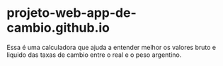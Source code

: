 # projeto-web-app-de-cambio.github.io
Essa é uma calculadora que ajuda a entender melhor os valores bruto e liquido das taxas de cambio entre o real e o peso argentino.
